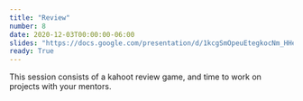 ```yaml
---
title: "Review"
number: 8
date: 2020-12-03T00:00:00-06:00
slides: "https://docs.google.com/presentation/d/1kcgSmOpeuEtegkocNm_HHeEHKWH-PcHn11WoVQ9kI7I/edit?usp=sharing"
ready: True
---
```


This session consists of a kahoot review game, and time to work on projects with your mentors.